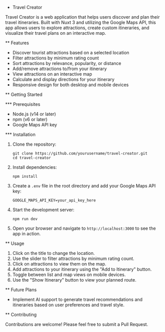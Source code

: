 * Travel Creator

Travel Creator is a web application that helps users discover and plan their travel itineraries. Built with Nuxt 3 and utilizing the Google Maps API, this app allows users to explore attractions, create custom itineraries, and visualize their travel plans on an interactive map.

** Features

- Discover tourist attractions based on a selected location
- Filter attractions by minimum rating count
- Sort attractions by relevance, popularity, or distance
- Add/remove attractions to/from your itinerary
- View attractions on an interactive map
- Calculate and display directions for your itinerary
- Responsive design for both desktop and mobile devices

** Getting Started

*** Prerequisites

- Node.js (v14 or later)
- npm (v6 or later)
- Google Maps API key

*** Installation

1. Clone the repository:
   ```
   git clone https://github.com/yourusername/travel-creator.git
   cd travel-creator
   ```

2. Install dependencies:
   ```
   npm install
   ```

3. Create a `.env` file in the root directory and add your Google Maps API key:
   ```
   GOOGLE_MAPS_API_KEY=your_api_key_here
   ```

4. Start the development server:
   ```
   npm run dev
   ```

5. Open your browser and navigate to `http://localhost:3000` to see the app in action.

** Usage

1. Click on the title to change the location.
2. Use the slider to filter attractions by minimum rating count.
3. Click on attractions to view them on the map.
4. Add attractions to your itinerary using the "Add to Itinerary" button.
5. Toggle between list and map views on mobile devices.
6. Use the "Show Itinerary" button to view your planned route.

** Future Plans

- Implement AI support to generate travel recommendations and itineraries based on user preferences and travel style.

** Contributing

Contributions are welcome! Please feel free to submit a Pull Request.
